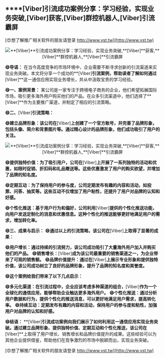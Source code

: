 ## ****[Viber]**引流成功案例分享：学习经验，实现业务突破,**[Viber]**获客,**[Viber]**群控机器人,**[Viber]**引流霸屏**

[😍想了解推广相关软件的朋友请登录 http://www.vst.tw](http://www.vst.tw)

 <center><img src="https://vst.tw/MP4/tuiguang/png/7.png" alt="**[Viber]**引流成功案例分享：学习经验，实现业务突破,**[Viber]**获客,**[Viber]**群控机器人,**[Viber]**引流霸屏"></center>

**😄导语：**
在当今高度竞争的市场环境中，企业需要不断寻求创新的引流渠道来实现业务突破。本文将分享一个成功的**[Viber]**引流案例，帮助读者了解如何通过**[Viber]**这一通信应用实现业务增长，并从中汲取宝贵的学习经验。

**😄一、案例背景：**
某公司是一家专注于跨境电子商务的企业，他们希望拓展国际市场，吸引更多海外用户购买他们的产品。在众多引流渠道中，他们选择了**[Viber]**作为主要推广渠道，并制定了相应的引流策略。

**😄二、**[Viber]**引流策略：**

**😄建立品牌形象：该公司在**[Viber]**上创建了一个官方账号，并完善了品牌形象，包括头像、简介和背景图片等。通过精心设计的品牌形象，他们成功吸引了用户的关注。**

 <center><img src="https://vst.tw/MP4/tuiguang/png/6.png" alt="**[Viber]**引流成功案例分享：学习经验，实现业务突破,**[Viber]**获客,**[Viber]**群控机器人,**[Viber]**引流霸屏"></center>

**😄提供独特价值：为了吸引用户，公司在**[Viber]**上开展了一系列独特的活动和优惠，如限时促销、折扣码和礼品赠送等。这些优惠激发了用户的购买欲望，并增加了品牌的知名度。**

**😄定期互动：为了保持用户的参与度，公司定期发布有趣的内容和活动，如投票、问答、抽奖等。这些互动不仅增加了用户粘性，还提升了用户对品牌的认知和好感。**

**😄个性化推送：基于用户行为和偏好，公司利用**[Viber]**提供的个性化推送功能，向用户发送定制化的消息和优惠信息。这种个性化的推送能够更好地满足用户的需求，增加转化率。**

**😄三、成果与启示：**
**😄通过以上的引流策略，该公司在**[Viber]**上取得了显著的成果：**

**😄用户增长：通过持续的引流努力，该公司成功吸引了大量海外用户加入并购买他们的产品。**
**😄销售增长：**[Viber]**成为该公司最重要的销售渠道之一，为企业带来了可观的销售额。**
**😄品牌价值提升：通过在**[Viber]**上展示专业形象和提供独特价值，该公司成功树立了良好的品牌形象，提升了品牌的知名度和美誉度。**

**😄这个案例给我们带来了以下几点启示：**

**😄多元化渠道：在引流过程中，企业应该考虑多种渠道的组合，**[Viber]**作为一个全球化的通信应用，能够帮助企业触达更多海外用户。**
**😄个性化推送：通过分析用户数据和行为，提供个性化的推送消息，可以更好地满足用户需求，提高转化率。**
**😄持续互动：定期发布有趣的内容和活动，保持用户的参与度和粘性，加强用户对品牌的认知和好感。**

**😄结语：**
**[Viber]**引流成功案例向我们展示了如何利用这一通信应用实现业务突破。通过建立品牌形象、提供独特价值、定期互动和个性化推送，该公司在**[Viber]**上取得了用户增长、销售增长和品牌价值提升的成果。这些经验可以为其他企业提供借鉴，帮助他们在竞争激烈的市场中脱颖而出，实现业务突破。

[😍想了解推广相关软件的朋友请登录 http://www.vst.tw](http://www.vst.tw)



